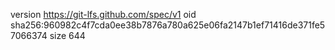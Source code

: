 version https://git-lfs.github.com/spec/v1
oid sha256:960982c4f7cda0ee38b7876a780a625e06fa2147b1ef71416de371fe57066374
size 644
